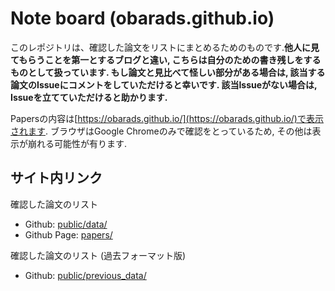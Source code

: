 # Note board (obarads.github.io)

このレポジトリは、確認した論文をリストにまとめるためのものです.**他人に見てもらうことを第一とするブログと違い, こちらは自分のための書き残しをするものとして扱っています. もし論文と見比べて怪しい部分がある場合は, 該当する論文のIssueにコメントをしていただけると幸いです. 該当Issueがない場合は, Issueを立てていただけると助かります.** 

Papersの内容は[https://obarads.github.io/](https://obarads.github.io/)で表示されます. ブラウザはGoogle Chromeのみで確認をとっているため, その他は表示が崩れる可能性が有ります.

## サイト内リンク
確認した論文のリスト
- Github: [public/data/](https://github.com/Obarads/obarads.github.io/tree/master/public/data)
- Github Page: [papers/](papers/)

確認した論文のリスト (過去フォーマット版)
- Github: [public/previous_data/](https://github.com/Obarads/obarads.github.io/tree/master/public/previous_data)